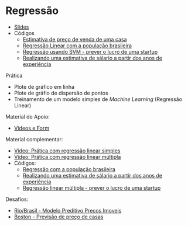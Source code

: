 # Regressão
* [Slides](https://docs.google.com/presentation/d/1iELBYui_t5S_FNhsOZkqm_a1xvHtOW17QbGeLYWAr-s/edit?usp=sharing)
* Códigos
  * [Estimativa de preço de venda de uma casa](https://colab.research.google.com/drive/1R2TDOdRsmfNPnLYP4Nkag8FHE3sbpD5n?usp=sharing)
  * [Regressão Linear com a população brasileira](https://colab.research.google.com/drive/1wozRns2hwNmF2bHJu4S38z-gzNCrjXb_?usp=sharing)    
  * [Regressão usando SVM - prever o lucro de uma startup](https://colab.research.google.com/drive/13ucrTNkmJIH-XxXQiMS5q6ZTxBC1j6R0?usp=sharing)
  * [Realizando uma estimativa de sálario a partir dos anos de experiência](https://colab.research.google.com/drive/1cnvCdgxz0eHWzSSjKrMPD1LLj5VE21rv?usp=sharing) 

Prática
* Plote de gráfico em linha 
* Plote de gráfio de dispersão de pontos 
* Treinamento de um modelo simples de _Machine Learning_ (Regressão Linear) 

Material de Apoio:
* [Vídeos e Form](https://docs.google.com/forms/d/e/1FAIpQLSeyZ-kUCvbkStaiMOCbs9FYInwPhQX96IMqiTo2kQ7cJLZyCw/viewform?usp=sf_link)

Material complementar:
* [Vídeo: Prática com regressão linear simples](https://youtu.be/WTIOoHNFsGQ)
* [Vídeo: Prática com regressão linear múltipla](https://youtu.be/U9xhYLWhwpc) 
* Códigos: 
  * [Regressão com a população brasileira](https://colab.research.google.com/drive/1dCF8pGdv6N4-C09oP7cJbuSYvTK5zhKj?usp=sharing)
  * [Realizando uma estimativa de sálario a partir dos anos de experiência](https://colab.research.google.com/drive/1cnvCdgxz0eHWzSSjKrMPD1LLj5VE21rv?usp=sharing) 
  * [Regressão linear múltipla - prever o lucro de uma startup](https://colab.research.google.com/drive/13ucrTNkmJIH-XxXQiMS5q6ZTxBC1j6R0?usp=sharing)

 
Desafios: 
* [Rio/Brasil - Modelo Preditivo Precos Imoveis](https://www.kaggle.com/code/rbarbera/rio-brasil-modelo-preditivo-precos-imoveis)
* [Boston - Previsão de preço de casas](https://colab.research.google.com/drive/1cY0xY7G8hh6OLBndI7_M5i48ZBqdSBA7?usp=sharing)

